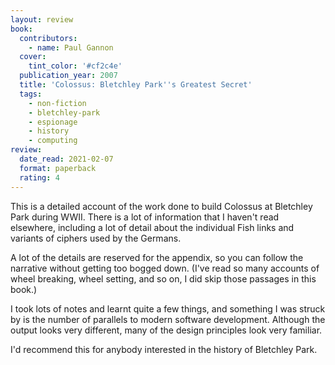```yaml
---
layout: review
book:
  contributors:
    - name: Paul Gannon
  cover:
    tint_color: '#cf2c4e'
  publication_year: 2007
  title: 'Colossus: Bletchley Park''s Greatest Secret'
  tags:
    - non-fiction
    - bletchley-park
    - espionage
    - history
    - computing
review:
  date_read: 2021-02-07
  format: paperback
  rating: 4
---
```


This is a detailed account of the work done to build Colossus at Bletchley Park during WWII.
There is a lot of information that I haven't read elsewhere, including a lot of detail about the individual Fish links and variants of ciphers used by the Germans.

A lot of the details are reserved for the appendix, so you can follow the narrative without getting too bogged down.
(I've read so many accounts of wheel breaking, wheel setting, and so on, I did skip those passages in this book.)

I took lots of notes and learnt quite a few things, and something I was struck by is the number of parallels to modern software development.
Although the output looks very different, many of the design principles look very familiar.

I'd recommend this for anybody interested in the history of Bletchley Park.
